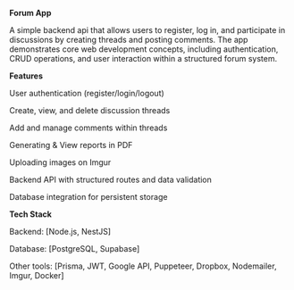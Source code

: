 **Forum App**

A simple backend api that allows users to register, log in, and participate in discussions by creating threads and posting comments.
The app demonstrates core web development concepts, including authentication, CRUD operations, and user interaction within a structured forum system.

**Features**

User authentication (register/login/logout)

Create, view, and delete discussion threads

Add and manage comments within threads

Generating & View reports in PDF

Uploading images on Imgur

Backend API with structured routes and data validation

Database integration for persistent storage

**Tech Stack**

Backend: [Node.js, NestJS]

Database: [PostgreSQL, Supabase]

Other tools: [Prisma, JWT, Google API, Puppeteer, Dropbox, Nodemailer, Imgur, Docker]
